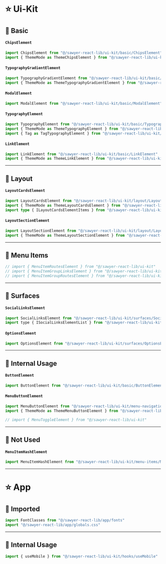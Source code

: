 # ⭐️ Ui-Kit

## 🔰 Basic

#### `ChipsElement`
```ts
import ChipsElement from "@/sawyer-react-lib/ui-kit/basic/ChipsElement"
import { ThemeMode as ThemeChipsElement } from "@/sawyer-react-lib/ui-kit/basic/ChipsElement"
```

#### `TypographyGradientElement`
```ts
import TypographyGradientElement from "@/sawyer-react-lib/ui-kit/basic/TypographyGradientElement"
import { ThemeMode as ThemeTypographyGradientElement } from "@/sawyer-react-lib/ui-kit/basic/TypographyGradientElement"
```

#### `ModalElement`
```ts
import ModalElement from "@/sawyer-react-lib/ui-kit/basic/ModalElement"
```

#### `TypographyElement`
```ts
import TypographyElement from "@/sawyer-react-lib/ui-kit/basic/TypographyElement"
import { ThemeMode as ThemeTypographyElement } from "@/sawyer-react-lib/ui-kit/basic/TypographyElement"
import { Tag as TagTypographyElement } from "@/sawyer-react-lib/ui-kit/basic/TypographyElement"
```

#### `LinkElement`
```ts
import LinkElement from "@/sawyer-react-lib/ui-kit/basic/LinkElement"
import { ThemeMode as ThemeLinkElement } from "@/sawyer-react-lib/ui-kit/basic/LinkElement"
```

---

## 🔰 Layout

#### `LayoutCardsElement`
```ts
import LayoutCardsElement from "@/sawyer-react-lib/ui-kit/layout/LayoutCardsElement"
import { ThemeMode as ThemeLayoutCardsElement } from "@/sawyer-react-lib/ui-kit/layout/LayoutCardsElement"
import type { ILayoutCardsElementItems } from "@/sawyer-react-lib/ui-kit/layout/LayoutCardsElement"
```

#### `LayoutSectionElement`
```ts
import LayoutSectionElement from "@/sawyer-react-lib/ui-kit/layout/LayoutSectionElement"
import { ThemeMode as ThemeLayoutSectionElement } from "@/sawyer-react-lib/ui-kit/layout/LayoutSectionElement"
```

---

## 🔰 Menu Items
```ts
// import { MenuItemRoutesElement } from "@/sawyer-react-lib/ui-kit"
// import { MenuItemGroupLinksElement } from "@/sawyer-react-lib/ui-kit"
// import { MenuItemGroupRoutesElement } from "@/sawyer-react-lib/ui-kit"
```

---

## 🔰 Surfaces

#### `SocialLinksElement`
```js
import SocialLinksElement from "@/sawyer-react-lib/ui-kit/surfaces/SocialLinksElement"
import type { ISocialLinksElementList } from "@/sawyer-react-lib/ui-kit/surfaces/SocialLinksElement"
```

#### `OptionsElement`
```ts
import OptionsElement from "@/sawyer-react-lib/ui-kit/surfaces/OptionsElement"
```

---

## 🔰 Internal Usage

#### `ButtonElement`
```ts
import ButtonElement from "@/sawyer-react-lib/ui-kit/basic/ButtonElement"
```

#### `MenuButtonElement`
```ts
import MenuButtonElement from "@/sawyer-react-lib/ui-kit/menu-navigation/MenuButtonElement"
import { ThemeMode as ThemeMenuButtonElement } from "@/sawyer-react-lib/ui-kit/menu-navigation/MenuButtonElement"
```

```ts
// import { MenuToggleElement } from "@/sawyer-react-lib/ui-kit"
```

---

## 🔰 Not Used

#### `MenuItemHashElement`
```ts
import MenuItemHashElement from "@/sawyer-react-lib/ui-kit/menu-items/MenuItemHashElement"
```

---

# ⭐️ App

## 🔰 Imported

```ts
import FontClasses from "@/sawyer-react-lib/app/fonts"
import "@/sawyer-react-lib/app/globals.css"
```

---

## 🔰 Internal Usage

```ts
import { useMobile } from "@/sawyer-react-lib/ui-kit/hooks/useMobile"
```
